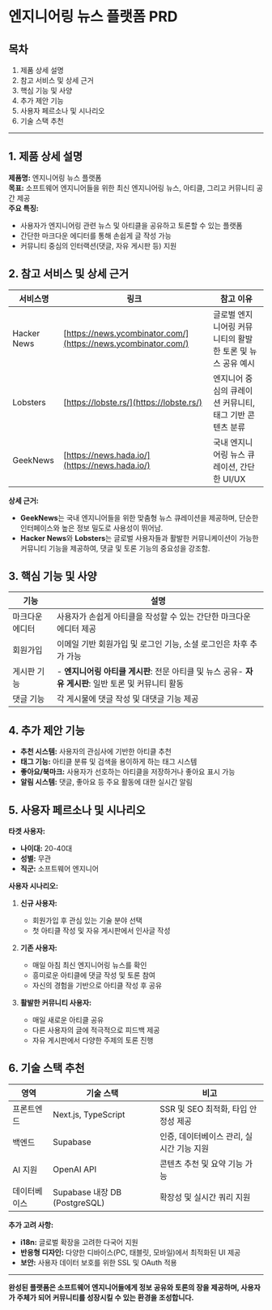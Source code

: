 # 엔지니어링 뉴스 플랫폼 PRD

## 목차

1. 제품 상세 설명
2. 참고 서비스 및 상세 근거
3. 핵심 기능 및 사양
4. 추가 제안 기능
5. 사용자 페르소나 및 시나리오
6. 기술 스택 추천

---

## 1. 제품 상세 설명

**제품명:** 엔지니어링 뉴스 플랫폼\
**목표:** 소프트웨어 엔지니어들을 위한 최신 엔지니어링 뉴스, 아티클, 그리고 커뮤니티 공간 제공\
**주요 특징:**

- 사용자가 엔지니어링 관련 뉴스 및 아티클을 공유하고 토론할 수 있는 플랫폼
- 간단한 마크다운 에디터를 통해 손쉽게 글 작성 가능
- 커뮤니티 중심의 인터랙션(댓글, 자유 게시판 등) 지원

## 2. 참고 서비스 및 상세 근거

| 서비스명        | 링크                                                             | 참고 이유                             |
| ----------- | -------------------------------------------------------------- | --------------------------------- |
| Hacker News | [https://news.ycombinator.com/](https://news.ycombinator.com/) | 글로벌 엔지니어링 커뮤니티의 활발한 토론 및 뉴스 공유 예시 |
| Lobsters    | [https://lobste.rs/](https://lobste.rs/)                       | 엔지니어 중심의 큐레이션 커뮤니티, 태그 기반 콘텐츠 분류  |
| GeekNews    | [https://news.hada.io/](https://news.hada.io/)                 | 국내 엔지니어링 뉴스 큐레이션, 간단한 UI/UX       |

**상세 근거:**

- **GeekNews**는 국내 엔지니어들을 위한 맞춤형 뉴스 큐레이션을 제공하며, 단순한 인터페이스와 높은 정보 밀도로 사용성이 뛰어남.
- **Hacker News**와 **Lobsters**는 글로벌 사용자들과 활발한 커뮤니케이션이 가능한 커뮤니티 기능을 제공하여, 댓글 및 토론 기능의 중요성을 강조함.

## 3. 핵심 기능 및 사양

| 기능       | 설명                                                               |
| -------- | ---------------------------------------------------------------- |
| 마크다운 에디터 | 사용자가 손쉽게 아티클을 작성할 수 있는 간단한 마크다운 에디터 제공                           |
| 회원가입     | 이메일 기반 회원가입 및 로그인 기능, 소셜 로그인은 차후 추가 가능                           |
| 게시판 기능   | - **엔지니어링 아티클 게시판**: 전문 아티클 및 뉴스 공유- **자유 게시판**: 일반 토론 및 커뮤니티 활동 |
| 댓글 기능    | 각 게시물에 댓글 작성 및 대댓글 기능 제공                                         |

## 4. 추가 제안 기능

- **추천 시스템:** 사용자의 관심사에 기반한 아티클 추천
- **태그 기능:** 아티클 분류 및 검색을 용이하게 하는 태그 시스템
- **좋아요/북마크:** 사용자가 선호하는 아티클을 저장하거나 좋아요 표시 가능
- **알림 시스템:** 댓글, 좋아요 등 주요 활동에 대한 실시간 알림

## 5. 사용자 페르소나 및 시나리오

**타겟 사용자:**

- **나이대:** 20-40대
- **성별:** 무관
- **직군:** 소프트웨어 엔지니어

**사용자 시나리오:**

1. **신규 사용자:**

   - 회원가입 후 관심 있는 기술 분야 선택
   - 첫 아티클 작성 및 자유 게시판에서 인사글 작성

2. **기존 사용자:**

   - 매일 아침 최신 엔지니어링 뉴스를 확인
   - 흥미로운 아티클에 댓글 작성 및 토론 참여
   - 자신의 경험을 기반으로 아티클 작성 후 공유

3. **활발한 커뮤니티 사용자:**

   - 매일 새로운 아티클 공유
   - 다른 사용자의 글에 적극적으로 피드백 제공
   - 자유 게시판에서 다양한 주제의 토론 진행

## 6. 기술 스택 추천

| 영역     | 기술 스택                       | 비고                       |
| ------ | --------------------------- | ------------------------ |
| 프론트엔드  | Next.js, TypeScript         | SSR 및 SEO 최적화, 타입 안정성 제공 |
| 백엔드    | Supabase                    | 인증, 데이터베이스 관리, 실시간 기능 지원 |
| AI 지원  | OpenAI API                  | 콘텐츠 추천 및 요약 기능 가능        |
| 데이터베이스 | Supabase 내장 DB (PostgreSQL) | 확장성 및 실시간 쿼리 지원          |

**추가 고려 사항:**

- **i18n:** 글로벌 확장을 고려한 다국어 지원
- **반응형 디자인:** 다양한 디바이스(PC, 태블릿, 모바일)에서 최적화된 UI 제공
- **보안:** 사용자 데이터 보호를 위한 SSL 및 OAuth 적용

---

**완성된 플랫폼은 소프트웨어 엔지니어들에게 정보 공유와 토론의 장을 제공하며, 사용자가 주체가 되어 커뮤니티를 성장시킬 수 있는 환경을 조성합니다.**

